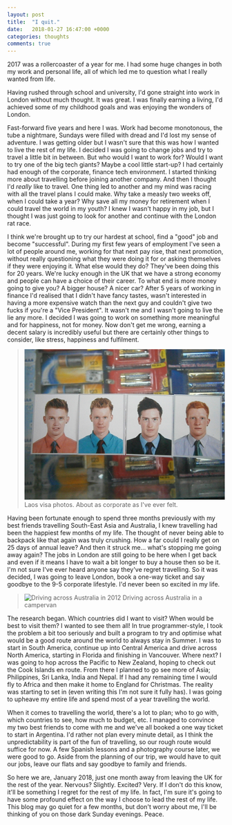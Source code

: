 ```yaml
---
layout: post
title:  "I quit."
date:   2018-01-27 16:47:00 +0000
categories: thoughts
comments: true
---
```


2017 was a rollercoaster of a year for me. I had some huge changes in both my work and personal life, all of which led me to question what I really wanted from life.

Having rushed through school and university, I'd gone straight into work in London without much thought. It was great. I was finally earning a living, I'd achieved some of my childhood goals and was enjoying the wonders of London.

Fast-forward five years and here I was. Work had become monotonous, the tube a nightmare, Sundays were filled with dread and I'd lost my sense of adventure. I was getting older but I wasn't sure that this was how I wanted to live the rest of my life. I decided I was going to change jobs and try to travel a little bit in between. But who would I want to work for? Would I want to try one of the big tech giants? Maybe a cool little start-up? I had certainly had enough of the corporate, finance tech environment. I started thinking more about travelling before joining another company. And then I thought I'd *really* like to travel. One thing led to another and my mind was racing with all the travel plans I could make. Why take a measly two weeks off, when I could take a year? Why save all my money for retirement when I could travel the world in my youth? I knew I wasn't happy in my job, but I thought I was just going to look for another and continue with the London rat race.

I think we're brought up to try our hardest at school, find a "good" job and become "successful". During my first few years of employment I've seen a lot of people around me,
working for that next pay rise, that next promotion, without really questioning what they were doing it for or asking themselves if they were enjoying it. What else would they do? They've been doing this for 20 years. We're lucky enough in the UK that we have a strong economy and people can have a choice of their career. To what end is more money going to give you? A bigger house? A nicer car? After 5 years of working in finance I'd realised that I didn't have fancy tastes, wasn't interested in having a more expensive watch than the next guy and couldn't give two fucks if you're a "Vice President". It wasn't me and I wasn't going to live the lie any more. I decided I was going to work on something more meaningful and for happiness, not for money. Now don't get me wrong, earning a decent salary is incredibly useful but there are certainly other things to consider, like stress, happiness and fulfilment.

> ![Laos visa photos](/img/laos-visa-photo.jpg) Laos visa photos. About as corporate as I've ever felt.

Having been fortunate enough to spend three months previously with my best friends travelling South-East Asia and Australia, I knew travelling had been the happiest few months of my life. The thought of never being able to backpack like that again was truly crushing. How a far could I really get on 25 days of annual leave? And then it struck me... what's stopping me going away again? The jobs in London are still going to be here when I get back and even if it means I have to wait a bit longer to buy a house then so be it. I'm not sure I've ever heard anyone say they've regret travelling. So it was decided, I was going to leave London, book a one-way ticket and say goodbye to the 9-5 corporate lifestyle. I'd never been so excited in my life.

> ![Driving across Australia in 2012](/img/australia.png) Driving across Australia in a campervan

The research began. Which countries did I want to visit? When would be best to visit them? I wanted to see them all! In true programmer-style, I took the problem a bit too seriously and built a program to try and optimise what would be a good route around the world to always stay in Summer. I was to start in South America, continue up into Central America and drive across North America, starting in Florida and finishing in Vancouver. Where next? I was going to hop across the Pacific to New Zealand, hoping to check out the Cook Islands en route. From there I planned to go see more of Asia; Philippines, Sri Lanka, India and Nepal. If I had any remaining time I would fly to Africa and then make it home to England for Christmas. The reality was starting to set in (even writing this I'm not sure it fully has). I was going to upheave my entire life and spend most of a year travelling the world.

When it comes to travelling the world, there's a lot to plan; who to go with, which countries to see, how much to budget, etc. I managed to convince my two best friends to come with me and we've all booked a one way ticket to start in Argentina. I'd rather not plan every minute detail, as I think the unpredictability is part of the fun of travelling, so our rough route would suffice for now. A few Spanish lessons and a photography course later, we were good to go. Aside from the planning of our trip, we would have to quit our jobs, leave our flats and say goodbye to family and friends.

So here we are, January 2018, just one month away from leaving the UK for the rest of the year. Nervous? Slightly. Excited? Very. If I don't do this know, it'll be something I regret for the rest of my life. In fact, I'm sure it's going to have some profound effect on the way I choose to lead the rest of my life. This blog may go quiet for a few months, but don't worry about me, I'll be thinking of you on those dark Sunday evenings. Peace.